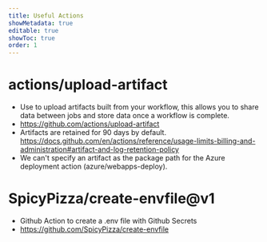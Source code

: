 ```yaml
---
title: Useful Actions
showMetadata: true
editable: true
showToc: true
order: 1
---
```


# actions/upload-artifact
- Use to upload artifacts built from your workflow, this allows you to share data between jobs and store data once a workflow is complete.
- https://github.com/actions/upload-artifact
- Artifacts are retained for 90 days by default. https://docs.github.com/en/actions/reference/usage-limits-billing-and-administration#artifact-and-log-retention-policy
- We can't specify an artifact as the package path for the Azure deployment action (azure/webapps-deploy).

# SpicyPizza/create-envfile@v1
- Github Action to create a .env file with Github Secrets
- https://github.com/SpicyPizza/create-envfile
